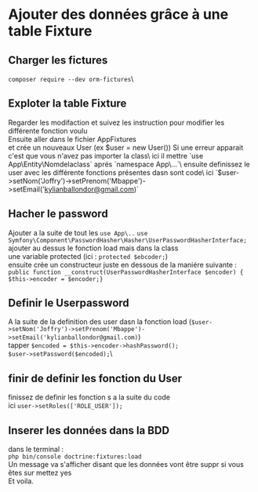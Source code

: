 # Ajouter des données grâce à une table Fixture
## Charger les fictures 
`composer require --dev orm-fictures`\
## Exploter la table Fixture 
Regarder les modifaction et suivez les instruction pour modifier les différente fonction voulu\
Ensuite aller dans le fichier AppFixtures\
et crée un nouveaux User (ex $user = new User()) Si une erreur apparait c'est que vous n'avez pas importer la class\
ici il mettre `use App\Entity\Nomdelaclass` aprés `namespace App\...`\
ensuite definissez le user avec les différente fonctions présentes dasn sont code\
ici `$user->setNom('Joffry')->setPrenom('Mbappe')->setEmail('kylianballondor@gmail.com)`
## Hacher le password
Ajouter a la suite de tout les `use App\..` `use Symfony\Component\PasswordHasher\Hasher\UserPasswordHasherInterface;`\
ajouter au dessus le fonction load mais dans la class\
une variable protected (ici : `protected $ebcoder;`)\
ensuite crée un constructeur juste en dessous de la maniére suivante : \
`public function __construct(UserPasswordHasherInterface $encoder) {`\
`$this->encoder = $encoder;}`
## Definir le Userpassword
A la suite de la definition des user dasn la fonction load (`$user->setNom('Joffry')->setPrenom('Mbappe')->setEmail('kylianballondor@gmail.com)`)\
tapper `$encoded = $this->encoder->hashPassword();`\
`$user->setPassword($encoded);`\
## finir de definir les fonction du User
finissez de definir les fonction s a la suite du code\
ici `user->setRoles(['ROLE_USER']);`
## Inserer les données dans la BDD
dans le terminal : \
`php bin/console doctrine:fixtures:load`\
Un message va s'afficher disant que les données vont être suppr si vous êtes sur mettez yes\
Et voila.






